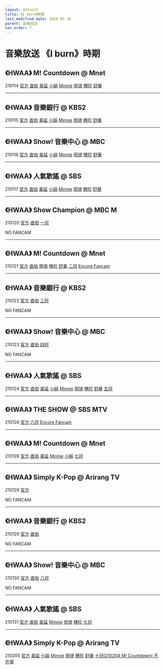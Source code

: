 ```yaml
---
layout: default
title: 《I burn》時期
last_modified_date: 2024-05-16
parent: 音樂放送
nav_order: 7
---
```


# 音樂放送 《I burn》時期

## 《HWAA》 M! Countdown @ Mnet

210114 [官方]() [直拍]() [美延]() [小娟]() [Minnie]() [雨琦]() [穗珍]() [舒華]()

---

## 《HWAA》 音樂銀行 @ KBS2

210115 [官方]() [直拍]() [美延]() [小娟]() [Minnie]() [雨琦]() [穗珍]() [舒華]()

---

## 《HWAA》 Show! 音樂中心 @ MBC

210116 [官方]() [直拍]() [美延]() [小娟]() [Minnie]() [雨琦]() [穗珍]() [舒華]()

---

## 《HWAA》 人氣歌謠 @ SBS

210117 [官方]() [直拍]() [美延]() [小娟]() [Minnie]() [雨琦]() [穗珍]() [舒華]()

---

## 《HWAA》 Show Champion @ MBC M

210120 [官方]() [直拍]() [一冠]()

NO FANCAM

---

## 《HWAA》 M! Countdown @ Mnet

210121 [官方]() [直拍]() [雨琦]() [穗珍]() [舒華]() [二冠]() [Encore Fancam]()

---

## 《HWAA》 音樂銀行 @ KBS2

210122 [官方]() [直拍]() [三冠]()

NO FANCAM

---

## 《HWAA》 Show! 音樂中心 @ MBC

210123 [官方]() [直拍]() [四冠]()

NO FANCAM

---

## 《HWAA》 人氣歌謠 @ SBS

210124 [官方]() [直拍]() [美延]() [小娟]() [Minnie]() [雨琦]() [穗珍]() [舒華]() [五冠]()

---

## 《HWAA》 THE SHOW @ SBS MTV

210126 [官方]() [六冠]() [Encore Fancam]()

---

## 《HWAA》 M! Countdown @ Mnet

210128 [官方]() [直拍]() [美延]() [Minnie]() [小娟]() [七冠]()

---

## 《HWAA》 Simply K-Pop @ Arirang TV

210129 [官方]()

NO FANCAM

---

## 《HWAA》 音樂銀行 @ KBS2

210129 [官方]() [直拍]()

NO FANCAM

---

## 《HWAA》 Show! 音樂中心 @ MBC

210130 [官方]() [直拍]() [八冠]()

NO FANCAM

---

## 《HWAA》 人氣歌謠 @ SBS

210131 [官方]() [直拍]() [美延]() [Minnie]() [雨琦]() [穗珍]() [九冠]()

---

## 《HWAA》 Simply K-Pop @ Arirang TV

210205 [官方]() [美延]() [小娟]() [Minnie]() [雨琦]() [穗珍]() [舒華]() [十冠(210204 M! Countdown) 不在場]()
